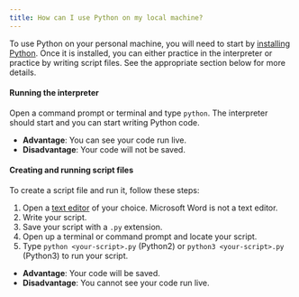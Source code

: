 ```yaml
---
title: How can I use Python on my local machine?
---
```


To use Python on your personal machine, you will need to start by [installing Python][1]. Once it is installed, you can either practice in the interpreter or practice by writing script files. See the appropriate section below for more details.

#### Running the interpreter
Open a command prompt or terminal and type `python`. The interpreter should start and you can start writing Python code.

  - **Advantage**: You can see your code run live.
  - **Disadvantage**: Your code will not be saved.


#### Creating and running script files
To create a script file and run it, follow these steps:

  1. Open a [text editor][2] of your choice. Microsoft Word is not a text editor.
  2. Write your script.
  3. Save your script with a `.py` extension.
  4. Open up a terminal or command prompt and locate your script.
  5. Type `python <your-script>.py` (Python2) or `python3 <your-script>.py` (Python3) to run your script.

  - **Advantage**: Your code will be saved.
  - **Disadvantage**: You cannot see your code run live.

  [1]: http://help.codecademy.com/customer/portal/articles/1399161-how-do-i-install-python-on-my-computer-
  [2]: http://en.wikipedia.org/wiki/Text_editor